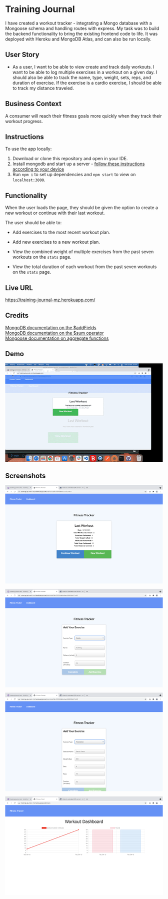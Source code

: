 # Training Journal

I have created a workout tracker - integrating a Mongo database with a Mongoose schema and handling routes with express. My task was to build the backend functionality to bring the existing frontend code to life. It was deployed with Heroku and MongoDB Atlas, and can also be run locally.

## User Story

- As a user, I want to be able to view create and track daily workouts. I want to be able to log multiple exercises in a workout on a given day. I should also be able to track the name, type, weight, sets, reps, and duration of exercise. If the exercise is a cardio exercise, I should be able to track my distance traveled.

## Business Context

A consumer will reach their fitness goals more quickly when they track their workout progress.

## Instructions

To use the app locally:

1. Download or clone this repository and open in your IDE.
2. Install mongodb and start up a server - [follow these instructions according to your device](https://coding-boot-camp.github.io/full-stack/mongodb/how-to-install-mongodb)
3. Run `npm i` to set up dependencies and `npm start` to view on `localhost:3000`.

## Functionality

When the user loads the page, they should be given the option to create a new workout or continue with their last workout.

The user should be able to:

- Add exercises to the most recent workout plan.

- Add new exercises to a new workout plan.

- View the combined weight of multiple exercises from the past seven workouts on the `stats` page.

- View the total duration of each workout from the past seven workouts on the `stats` page.

## Live URL

https://training-journal-mz.herokuapp.com/

## Credits

[MongoDB documentation on the $addFields](https://docs.mongodb.com/manual/reference/operator/aggregation/addFields/)  
 [MongoDB documentation on the $sum operator](https://docs.mongodb.com/manual/reference/operator/aggregation/sum/)  
 [Mongoose documentation on aggregate functions](https://mongoosejs.com/docs/api.html#aggregate_Aggregate)

## Demo

![Training-journal-demo](./demo/Training-journal-demo.gif)

## Screenshots

![screenshot-1](./demo/screenshot-1.png)

![screenshot-2](./demo/screenshot-2.png)

![screenshot-3](./demo/screenshot-3.png)

![screenshot-4](./demo/screenshot-4.png)
